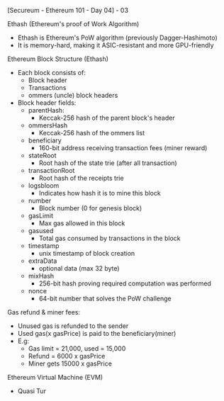 [Secureum - Ethereum 101 - Day 04] - 03


Ethash (Ethereum's proof of Work Algorithm)

- Ethash is Ethereum's PoW algorithm (previously Dagger-Hashimoto) 
- It is memory-hard, making it ASIC-resistant and more GPU-friendly 

Ethereum Block Structure (Ethash)

- Each block consists of:
    - Block header 
    - Transactions 
    - ommers (uncle) block headers 
- Block header fields:
    - parentHash: 
        - Keccak-256 hash of the parent block's header 
    - ommersHash 
        - Keccak-256 hash of the ommers list 
    - beneficiary 
        - 160-bit address receiving transaction fees (miner reward)
    - stateRoot 
        - Root hash of the state trie (after all transaction) 
    - transactionRoot
        - Root hash of the receipts trie 
    - logsbloom 
        - Indicates how hash it is to mine this block 
    - number 
        - Block number (0 for genesis block) 
    - gasLimit 
        - Max gas allowed in this block 
    - gasused 
        - Total gas consumed by transactions in the block 
    - timestamp 
        - unix timestamp of block creation 
    - extraData 
        - optional data (max 32 byte) 
    - mixHash
        - 256-bit hash proving required computation was performed 
    - nonce
        - 64-bit number that solves the PoW challenge 


Gas refund & miner fees:

- Unused gas is refunded to the sender 
- Used gas(x gasPrice) is paid to the beneficiary(miner)
- E.g:
    - Gas limit = 21,000, used = 15,000
    - Refund = 6000 x gasPrice 
    - Miner gets 15000 x gasPrice 


Ethereum Virtual Machine (EVM)

- Quasi Tur
